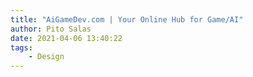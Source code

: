 ```yaml
---
title: "AiGameDev.com | Your Online Hub for Game/AI"
author: Pito Salas
date: 2021-04-06 13:40:22
tags:
    - Design
---
```


